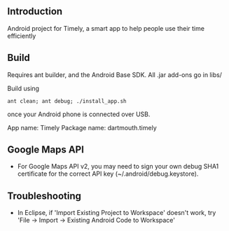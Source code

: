 Introduction
-----------

Android project for Timely, a smart app to help people use their time efficiently

Build
-----

Requires ant builder, and the Android Base SDK. All .jar add-ons go in libs/

Build using
```
ant clean; ant debug; ./install_app.sh 
```

once your Android phone is connected over USB. 

App name: Timely
Package name: dartmouth.timely

Google Maps API 
- 
* For Google Maps API v2, you may need to sign your own debug SHA1 certificate
for the correct API key (~/.android/debug.keystore).


Troubleshooting
-------------
* In Eclipse, if 'Import Existing Project to Workspace' doesn't work, try
'File -> Import -> Existing Android Code to Workspace'


